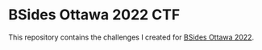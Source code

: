BSides Ottawa 2022 CTF
======================

This repository contains the challenges I created for
[BSides Ottawa 2022](https://bsidesottawa.ca/).
